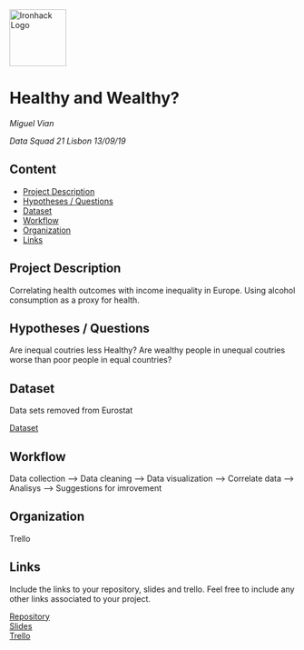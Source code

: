 <img src="https://bit.ly/2VnXWr2" alt="Ironhack Logo" width="100"/>

# Healthy and Wealthy?
*Miguel Vian*

*Data Squad 21 Lisbon 13/09/19*

## Content
- [Project Description](#project-description)
- [Hypotheses / Questions](#hypotheses-/-questions)
- [Dataset](#dataset)
- [Workflow](#workflow)
- [Organization](#organization)
- [Links](#links)

<a name="project-description"></a>

## Project Description
Correlating health outcomes with income inequality in Europe. Using alcohol consumption as a proxy for health.

<a name="hypotheses-/-questions"></a>

## Hypotheses / Questions
Are inequal coutries less Healthy? Are wealthy people in unequal coutries worse than poor people in equal countries?

<a name="dataset"></a>

## Dataset
Data sets removed from Eurostat

[Dataset]() 

<a name="workflow"></a>

## Workflow
Data collection --> Data cleaning --> Data visualization --> Correlate data --> Analisys --> Suggestions for imrovement

<a name="organization"></a>

## Organization
Trello 

<a name="links"></a>

## Links
Include the links to your repository, slides and trello. Feel free to include any other links associated to your project. 

[Repository](https://github.com/naivm/Project-Week-4)  
[Slides](https://docs.google.com/presentation/d/1z_EGfilJ4JgHUk9gc5BN-rNUqGfoC-3kLc7IqhUyTWQ/edit?usp=sharing)  
[Trello](https://trello.com/b/rU0gMnbU/project-4)  
